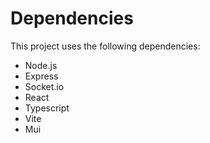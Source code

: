 # Dependencies

This project uses the following dependencies:

- Node.js
- Express
- Socket.io
- React
- Typescript
- Vite
- Mui
